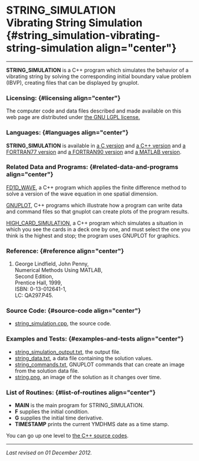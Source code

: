 STRING\_SIMULATION\
Vibrating String Simulation {#string_simulation-vibrating-string-simulation align="center"}
===========================

------------------------------------------------------------------------

**STRING\_SIMULATION** is a C++ program which simulates the behavior of
a vibrating string by solving the corresponding initial boundary value
problem (IBVP), creating files that can be displayed by gnuplot.

### Licensing: {#licensing align="center"}

The computer code and data files described and made available on this
web page are distributed under [the GNU LGPL
license.](../../txt/gnu_lgpl.txt)

### Languages: {#languages align="center"}

**STRING\_SIMULATION** is available in [a C
version](../../c_src/string_simulation/string_simulation.html) and [a
C++ version](../../cpp_src/string_simulation/string_simulation.html) and
[a FORTRAN77
version](../../f77_src/string_simulation/string_simulation.html) and [a
FORTRAN90 version](../../f_src/string_simulation/string_simulation.html)
and [a MATLAB
version](../../m_src/string_simulation/string_simulation.html).

### Related Data and Programs: {#related-data-and-programs align="center"}

[FD1D\_WAVE](../../cpp_src/fd1d_wave/fd1d_wave.html), a C++ program
which applies the finite difference method to solve a version of the
wave equation in one spatial dimension.

[GNUPLOT](../../cpp_src/gnuplot/gnuplot.html), C++ programs which
illustrate how a program can write data and command files so that
gnuplot can create plots of the program results.

[HIGH\_CARD\_SIMULATION](../../cpp_src/high_card_simulation/high_card_simulation.html),
a C++ program which simulates a situation in which you see the cards in
a deck one by one, and must select the one you think is the highest and
stop; the program uses GNUPLOT for graphics.

### Reference: {#reference align="center"}

1.  George Lindfield, John Penny,\
    Numerical Methods Using MATLAB,\
    Second Edition,\
    Prentice Hall, 1999,\
    ISBN: 0-13-012641-1,\
    LC: QA297.P45.

### Source Code: {#source-code align="center"}

-   [string\_simulation.cpp](string_simulation.cpp), the source code.

### Examples and Tests: {#examples-and-tests align="center"}

-   [string\_simulation\_output.txt](string_simulation_output.txt), the
    output file.
-   [string\_data.txt](string_data.txt), a data file containing the
    solution values.
-   [string\_commands.txt](string_commands.txt), GNUPLOT commands that
    can create an image from the solution data file.
-   [string.png](string.png), an image of the solution as it changes
    over time.

### List of Routines: {#list-of-routines align="center"}

-   **MAIN** is the main program for STRING\_SIMULATION.
-   **F** supplies the initial condition.
-   **G** supplies the initial time derivative.
-   **TIMESTAMP** prints the current YMDHMS date as a time stamp.

You can go up one level to [the C++ source codes](../cpp_src.html).

------------------------------------------------------------------------

*Last revised on 01 December 2012.*
